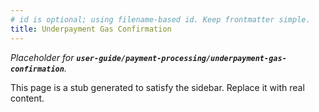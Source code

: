 ```yaml
---
# id is optional; using filename-based id. Keep frontmatter simple.
title: Underpayment Gas Confirmation
---
```


_Placeholder for **`user-guide/payment-processing/underpayment-gas-confirmation`**._

This page is a stub generated to satisfy the sidebar.
Replace it with real content.
